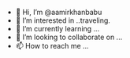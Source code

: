 - 👋 Hi, I’m @aamirkhanbabu
- 👀 I’m interested in ..traveling.
- 🌱 I’m currently learning ...
- 💞️ I’m looking to collaborate on ...
- 📫 How to reach me ...

<!---
aamirkhanbabu/aamirkhanbabu is a ✨ special ✨ repository because its `README.md` (this file) appears on your GitHub profile.
You can click the Preview link to take a look at your changes.
--->
